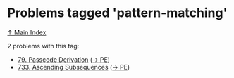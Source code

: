 # Problems tagged 'pattern-matching'

[↑ Main Index](../README.md)

2 problems with this tag:

- [79. Passcode Derivation](../problems/79.md) ([→ PE](https://projecteuler.net/problem=79))
- [733. Ascending Subsequences](../problems/733.md) ([→ PE](https://projecteuler.net/problem=733))
